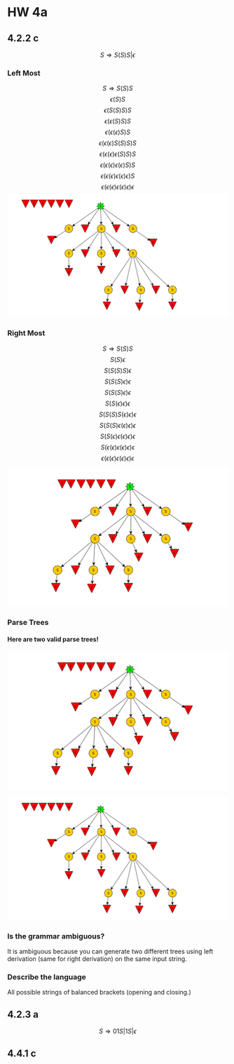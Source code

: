 # HW 4a

## 4.2.2 c

$$S \Rightarrow S(S)S | \epsilon$$

### Left Most
$$S \Rightarrow S(S)S$$
$$ \epsilon(S)S$$
$$ \epsilon(S(S)S)S$$
$$ \epsilon(\epsilon(S)S)S$$
$$ \epsilon(\epsilon(\epsilon)S)S$$
$$ \epsilon(\epsilon(\epsilon)S(S)S)S$$
$$ \epsilon(\epsilon(\epsilon)\epsilon(S)S)S$$
$$ \epsilon(\epsilon(\epsilon)\epsilon(\epsilon)S)S$$
$$ \epsilon(\epsilon(\epsilon)\epsilon(\epsilon)\epsilon)S$$
$$ \epsilon(\epsilon(\epsilon)\epsilon(\epsilon)\epsilon)\epsilon$$
![](LeftMostDerivationCorrectly.png)

### Right Most

$$S \Rightarrow S(S)S$$
$$  S(S)\epsilon$$
$$  S(S(S)S)\epsilon$$
$$  S(S(S)\epsilon)\epsilon$$
$$  S(S(S)\epsilon)\epsilon$$
$$  S(S(\epsilon)\epsilon)\epsilon$$
$$  S(S(S)S(\epsilon)\epsilon)\epsilon$$
$$  S(S(S)\epsilon(\epsilon)\epsilon)\epsilon$$
$$  S(S(\epsilon)\epsilon(\epsilon)\epsilon)\epsilon$$
$$  S(\epsilon(\epsilon)\epsilon(\epsilon)\epsilon)\epsilon$$
$$  \epsilon(\epsilon(\epsilon)\epsilon(\epsilon)\epsilon)\epsilon$$

![alt](RightDerivationCorrectly.png)

### Parse Trees

#### Here are two valid parse trees!
![alt](RightDerivationCorrectly.png)


![](LeftMostDerivationCorrectly.png)


### Is the grammar ambiguous?
It is ambiguous because you can generate two different trees using left derivation (same for right derivation) on the same input string.

### Describe the language

All possible strings of balanced brackets (opening and closing.)

## 4.2.3 a

$$S \Rightarrow 01S | 1S | \epsilon$$

## 4.4.1 c
